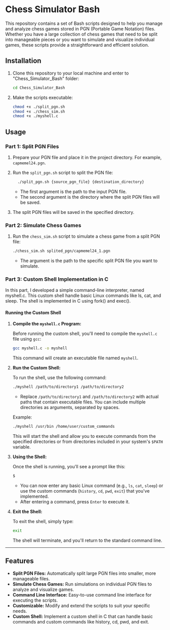 # Chess Simulator Bash

This repository contains a set of Bash scripts designed to help you manage and analyze chess games stored in PGN (Portable Game Notation) files. Whether you have a large collection of chess games that need to be split into manageable pieces or you want to simulate and visualize individual games, these scripts provide a straightforward and efficient solution.

## Installation

1. Clone this repository to your local machine and enter to "Chess_Simulator_Bash" folder:

    ```bash
    cd Chess_Simulator_Bash
    ```

2. Make the scripts executable:

    ```bash
    chmod +x ./split_pgn.sh
    chmod +x ./chess_sim.sh
    chmod +x ./myshell.c
    ```

## Usage

### Part 1: Split PGN Files

1. Prepare your PGN file and place it in the project directory. For example, `capmemel24.pgn`.

2. Run the `split_pgn.sh` script to split the PGN file:

    ```bash
      ./split_pgn.sh {source_pgn_file} {destination_directory}
    ```

    - The first argument is the path to the input PGN file.
    - The second argument is the directory where the split PGN files will be saved.

3. The split PGN files will be saved in the specified directory.

### Part 2: Simulate Chess Games

1. Run the `chess_sim.sh` script to simulate a chess game from a split PGN file:

    ```bash
    ./chess_sim.sh splited_pgn/capmemel24_1.pgn
    ```

    - The argument is the path to the specific split PGN file you want to simulate.

### Part 3: Custom Shell Implementation in C

In this part, I developed a simple command-line interpreter, named myshell.c. This custom shell handle basic Linux commands like ls, cat, and sleep. The shell is implemented in C using fork() and exec().
#### Running the Custom Shell

1. **Compile the `myshell.c` Program:**

   Before running the custom shell, you'll need to compile the `myshell.c` file using `gcc`:

   ```bash
   gcc myshell.c -o myshell
   ```

   This command will create an executable file named `myshell`.

2. **Run the Custom Shell:**

   To run the shell, use the following command:

   ```bash
   ./myshell /path/to/directory1 /path/to/directory2
   ```

   - Replace `/path/to/directory1` and `/path/to/directory2` with actual paths that contain executable files. You can include multiple directories as arguments, separated by spaces.

   Example:

   ```bash
   ./myshell /usr/bin /home/user/custom_commands
   ```

   This will start the shell and allow you to execute commands from the specified directories or from directories included in your system's `$PATH` variable.

3. **Using the Shell:**

   Once the shell is running, you'll see a prompt like this:

   ```bash
   $ 
   ```

   - You can now enter any basic Linux command (e.g., `ls`, `cat`, `sleep`) or use the custom commands (`history`, `cd`, `pwd`, `exit`) that you've implemented.
   - After entering a command, press `Enter` to execute it.

4. **Exit the Shell:**

   To exit the shell, simply type:

   ```bash
   exit
   ```

   The shell will terminate, and you'll return to the standard command line.

---


## Features

- **Split PGN Files:** Automatically split large PGN files into smaller, more manageable files.
- **Simulate Chess Games:** Run simulations on individual PGN files to analyze and visualize games.
- **Command Line Interface:** Easy-to-use command line interface for executing the scripts.
- **Customizable:** Modify and extend the scripts to suit your specific needs.
- **Custom Shell:** Implement a custom shell in C that can handle basic commands and custom commands like history, cd, pwd, and exit.

